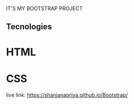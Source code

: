 IT'S MY BOOTSTRAP PROJECT

## Tecnologies
# HTML
# CSS

live link:  https://shanjanapriya.github.io/Bootstrap/